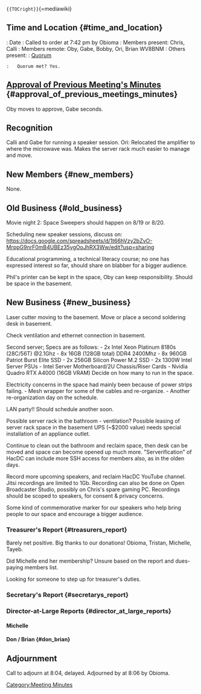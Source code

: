 `{{TOCright}}`{=mediawiki}

## Time and Location {#time_and_location}

:   Date
:   Called to order at 7:42 pm by Obioma
:   Members present: Chris, Calli
:   Members remote: Oby, Gabe, Bobby, Ori, Brian WV8BNM
:   Others present:
:   [Quorum](Quorum)

    :   Quorum met? Yes.

## [Approval of Previous Meeting's Minutes](Regular_Member_Meeting_2022_07_12) {#approval_of_previous_meetings_minutes}

Oby moves to approve, Gabe seconds.

## Recognition

Calli and Gabe for running a speaker session. Ori: Relocated the
amplifier to where the microwave was. Makes the server rack much easier
to manage and move.

## New Members {#new_members}

None.

## Old Business {#old_business}

Movie night 2: Space Sweepers should happen on 8/19 or 8/20.

Scheduling new speaker sessions, discuss on:
<https://docs.google.com/spreadsheets/d/1t66hVzy2bZvO-MrppG9nrF0mB4UBEz35ygOoJhRX3Ww/edit?usp=sharing>

Educational programming, a technical literacy course; no one has
expressed interest so far, should share on blabber for a bigger
audience.

Phil's printer can be kept in the space, Oby can keep responsibility.
Should be space in the basement.

## New Business {#new_business}

Laser cutter moving to the basement. Move or place a second soldering
desk in basement.

Check ventilation and ethernet connection in basement.

Second server; Specs are as follows: - 2x Intel Xeon Platinum 8180s
(28C/56T) \@2.1Ghz - 8x 16GB (128GB total) DDR4 2400Mhz - 8x 960GB
Patriot Burst Elite SSD - 2x 256GB Silicon Power M.2 SSD - 2x 1300W
Intel Server PSUs - Intel Server Motherboard/2U Chassis/Riser Cards -
Nvidia Quadro RTX A4000 (16GB VRAM) Decide on how many to run in the
space.

Electricity concerns in the space had mainly been because of power
strips failing. - Mesh wrapper for some of the cables and re-organize. -
Another re-organization day on the schedule.

LAN party!! Should schedule another soon.

Possible server rack in the bathroom - ventilation? Possible leasing of
server rack space in the basement UPS (\~\$2000 value) needs special
installation of an appliance outlet.

Continue to clean out the bathroom and reclaim space, then desk can be
moved and space can become opened up much more. "Serverification" of
HacDC can include more SSH access for members also, as in the olden
days.

Record more upcoming speakers, and reclaim HacDC YouTube channel. Jitsi
recordings are limited to 1Gb. Recording can also be done on Open
Broadcaster Studio, possibly on Chris's spare gaming PC. Recordings
should be scoped to speakers, for consent & privacy concerns.

Some kind of commemorative marker for our speakers who help bring people
to our space and encourage a bigger audience.

### Treasurer's Report {#treasurers_report}

Barely net positive. Big thanks to our donations! Obioma, Tristan,
Michelle, Tayeb.

Did Michelle end her membership? Unsure based on the report and
dues-paying members list.

Looking for someone to step up for treasurer's duties.

### Secretary's Report {#secretarys_report}

### Director-at-Large Reports {#director_at_large_reports}

#### Michelle

#### Don / Brian {#don_brian}

## Adjournment

Call to adjourn at 8:04, delayed. Adjourned by at 8:06 by Obioma.

[Category:Meeting Minutes](Category:Meeting_Minutes)
